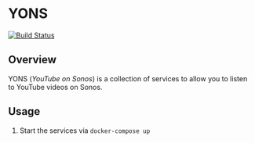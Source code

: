 # YONS

[![Build Status](https://travis-ci.org/samneirinck/yons.svg?branch=master)](https://travis-ci.org/samneirinck/yons)


## Overview
YONS (_YouTube on Sonos_) is a collection of services to allow you to listen to YouTube videos on Sonos.

## Usage
1. Start the services via `docker-compose up`
